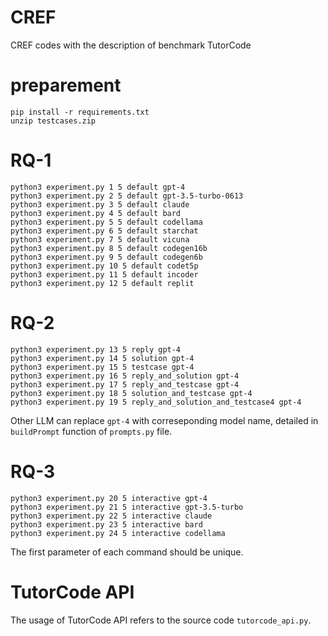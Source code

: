 # CREF
CREF codes with the description of benchmark TutorCode

# preparement
```
pip install -r requirements.txt
unzip testcases.zip
```

# RQ-1
```
python3 experiment.py 1 5 default gpt-4
python3 experiment.py 2 5 default gpt-3.5-turbo-0613
python3 experiment.py 3 5 default claude
python3 experiment.py 4 5 default bard
python3 experiment.py 5 5 default codellama
python3 experiment.py 6 5 default starchat
python3 experiment.py 7 5 default vicuna
python3 experiment.py 8 5 default codegen16b
python3 experiment.py 9 5 default codegen6b
python3 experiment.py 10 5 default codet5p
python3 experiment.py 11 5 default incoder
python3 experiment.py 12 5 default replit
```

# RQ-2
```
python3 experiment.py 13 5 reply gpt-4
python3 experiment.py 14 5 solution gpt-4
python3 experiment.py 15 5 testcase gpt-4
python3 experiment.py 16 5 reply_and_solution gpt-4
python3 experiment.py 17 5 reply_and_testcase gpt-4
python3 experiment.py 18 5 solution_and_testcase gpt-4
python3 experiment.py 19 5 reply_and_solution_and_testcase4 gpt-4
```

Other LLM can replace `gpt-4` with correseponding model name, detailed in `buildPrompt` function of `prompts.py` file.

# RQ-3
```
python3 experiment.py 20 5 interactive gpt-4
python3 experiment.py 21 5 interactive gpt-3.5-turbo
python3 experiment.py 22 5 interactive claude
python3 experiment.py 23 5 interactive bard
python3 experiment.py 24 5 interactive codellama
```

The first parameter of each command should be unique.

# TutorCode API

The usage of TutorCode API refers to the source code `tutorcode_api.py`.
